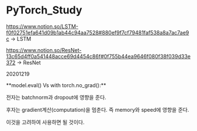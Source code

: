 # PyTorch_Study

https://www.notion.so/LSTM-f0f02751efa641d09b1ab44c94aa7528#880ef9f7cf79481faf538a8a7ac7ae9c
-> LSTM 

https://www.notion.so/ResNet-13c65d4ff0a541448acce69d4454c86f#0f755b44ea9646f080f38f039d33e372
-> ResNet


20201219

 \*\*model.eval() Vs with torch.no_grad():\*\*

전자는 batchnorm과 dropout에 영향을 준다.

후자는 gradient계산(computation)을 멈춘다. 즉 memory와 speed에 영향을 준다.

이것을 고려하여 사용하면 될 것이다.

